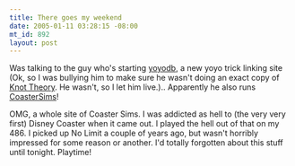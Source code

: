 ```yaml
--- 
title: There goes my weekend
date: 2005-01-11 03:28:15 -08:00
mt_id: 892
layout: post
---
```

Was talking to the guy who's starting [yoyodb][1], a new yoyo trick linking site (Ok, so I was bullying him to make sure he wasn't doing an exact copy of [Knot Theory][2]. He wasn't, so I let him live.).. Apparently he also runs [CoasterSims][3]! 

OMG, a whole site of Coaster Sims. I was addicted as hell to (the very very first) Disney Coaster when it came out. I played the hell out of that on my 486. I picked up No Limit a couple of years ago, but wasn't horribly impressed for some reason or another. I'd totally forgotten about this stuff until tonight. Playtime!

   [1]: http://www.yoyodb.com
   [2]: http://www.knot-theory.com
   [3]: http://www.coastersims.com

